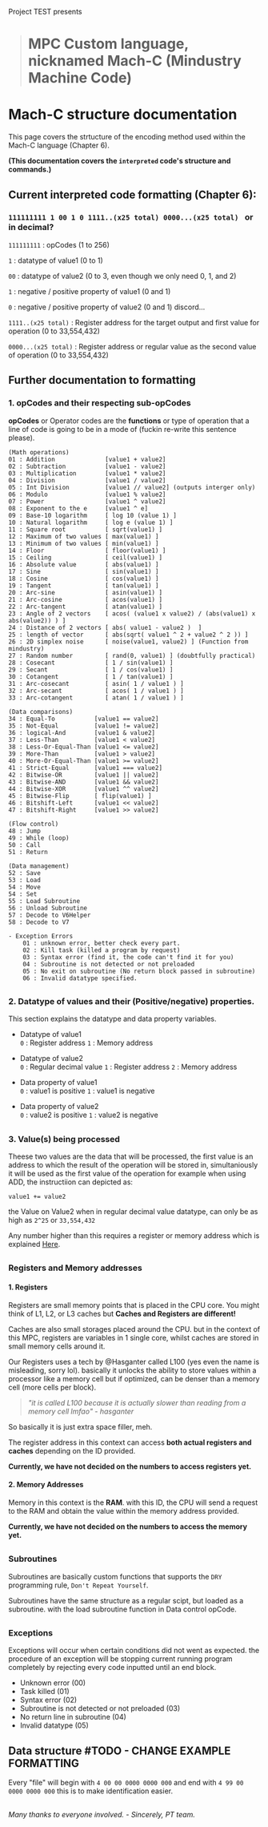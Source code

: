 Project TEST presents

> # MPC Custom language, nicknamed Mach-C (Mindustry Machine Code)

# Mach-C structure documentation

This page covers the strtucture of the encoding method used within the Mach-C language (Chapter 6).

**(This documentation covers the `interpreted` code's structure and commands.)**

## Current interpreted code formatting (Chapter 6):

### `111111111 1 00 1 0 1111..(x25 total) 0000...(x25 total) ` or in decimal?

`111111111` : opCodes (1 to 256)

`1` : datatype of value1 (0 to 1)

`00` : datatype of value2 (0 to 3, even though we only need 0, 1, and 2)

`1` : negative / positive property of value1 (0 and 1)

`0` : negative / positive property of value2 (0 and 1) discord...

`1111..(x25 total)` : Register address for the target output and first value for operation (0 to 33,554,432)

`0000...(x25 total)` : Register address or regular value as the second value of operation (0 to 33,554,432)

## Further documentation to formatting

### 1. opCodes and their respecting sub-opCodes

**opCodes** or Operator codes are the **functions** or type of operation that a line of code is going to be in a mode of (fuckin re-write this sentence please).

```
(Math operations)
01 : Addition              [value1 + value2]
02 : Subtraction           [value1 - value2]
03 : Multiplication        [value1 * value2]
04 : Division              [value1 / value2]
05 : Int Division          [value1 // value2] (outputs interger only)
06 : Modulo                [value1 % value2]
07 : Power                 [value1 ^ value2]
08 : Exponent to the e     [value1 ^ e]
09 : Base-10 logarithm     [ log 10 (value 1) ]
10 : Natural logarithm     [ log e (value 1) ]
11 : Square root           [ sqrt(value1) ]
12 : Maximum of two values [ max(value1) ]
13 : Minimum of two values [ min(value1) ]
14 : Floor                 [ floor(value1) ]
15 : Ceiling               [ ceil(value1) ]
16 : Absolute value        [ abs(value1) ]
17 : Sine                  [ sin(value1) ]
18 : Cosine                [ cos(value1) ]
19 : Tangent               [ tan(value1) ]
20 : Arc-sine              [ asin(value1) ]
21 : Arc-cosine            [ acos(value1) ]
22 : Arc-tangent           [ atan(value1) ]
23 : Angle of 2 vectors    [ acos( (value1 x value2) / (abs(value1) x abs(value2)) ) ]
24 : Distance of 2 vectors [ abs( value1 - value2 )  ]
25 : length of vector      [ abs(sqrt( value1 ^ 2 + value2 ^ 2 )) ]
26 : 2D simplex noise      [ noise(value1, value2) ] (Function from mindustry)
27 : Random number         [ rand(0, value1) ] (doubtfully practical)
28 : Cosecant              [ 1 / sin(value1) ]
29 : Secant                [ 1 / cos(value1) ]
30 : Cotangent             [ 1 / tan(value1) ]
31 : Arc-cosecant          [ asin( 1 / value1 ) ]
32 : Arc-secant            [ acos( 1 / value1 ) ]
33 : Arc-cotangent         [ atan( 1 / value1 ) ]

(Data comparisons)
34 : Equal-To           [value1 == value2]
35 : Not-Equal          [value1 != value2]
36 : logical-And        [value1 & value2]
37 : Less-Than          [value1 < value2]
38 : Less-Or-Equal-Than [value1 <= value2]
39 : More-Than          [value1 > value2]
40 : More-Or-Equal-Than [value1 >= value2]
41 : Strict-Equal       [value1 === value2]
42 : Bitwise-OR         [value1 || value2]
43 : Bitwise-AND        [value1 && value2]
44 : Bitwise-XOR        [value1 ^^ value2]
45 : Bitwise-Flip       [ flip(value1) ]
46 : Bitshift-Left      [value1 << value2]
47 : Bitshift-Right     [value1 >> value2]

(Flow control)
48 : Jump
49 : While (loop)
50 : Call
51 : Return

(Data management)
52 : Save
53 : Load
54 : Move
54 : Set
55 : Load Subroutine
56 : Unload Subroutine
57 : Decode to V6Helper
58 : Decode to V7
```

```
- Exception Errors
    01 : unknown error, better check every part.
    02 : Kill task (killed a program by request)
    03 : Syntax error (find it, the code can't find it for you)
    04 : Subroutine is not detected or not preloaded
    05 : No exit on subroutine (No return block passed in subroutine)
    06 : Invalid datatype specified.
```

##

### 2. Datatype of values and their (Positive/negative) properties.

This section explains the datatype and data property variables.

-   Datatype of value1\
    `0` : Register address
    `1` : Memory address

-   Datatype of value2\
    `0` : Regular decimal value
    `1` : Register address
    `2` : Memory address

-   Data property of value1\
    `0` : value1 is positive
    `1` : value1 is negative

-   Data property of value2\
    `0` : value2 is positive
    `1` : value2 is negative

##

### 3. Value(s) being processed

Theese two values are the data that will be processed, the first value is an address to which the result of the operation will be stored in, simultaniously it will be used as the first value of the operation for example when using ADD, the instructiion can depicted as:

`value1 += value2`

the Value on Value2 when in regular decimal value datatype, can only be as high as `2^25` or `33,554,432`

Any number higher than this requires a register or memory address which is explained [Here](#registers-and-memory-addresses).

##

### Registers and Memory addresses

#### 1. Registers

Registers are small memory points that is placed in the CPU core. You might think of L1, L2, or L3 caches but **Caches and Registers are different!**

Caches are also small storages placed around the CPU. but in the context of this MPC, registers are variables in 1 single core, whilst caches are stored in small memory cells around it.

Our Registers uses a tech by @Hasganter called L100 (yes even the name is misleading, sorry lol). basically it unlocks the ability to store values within a processor like a memory cell but if optimized, can be denser than a memory cell (more cells per block).

> _"it is called L100 because it is actually slower than reading from a memory cell lmfao" - hasganter_

So basically it is just extra space filler, meh.

The register address in this context can access **both actual registers and caches** depending on the ID provided.

**Currently, we have not decided on the numbers to access registers yet.**

#### 2. Memory Addresses

Memory in this context is the **RAM**. with this ID, the CPU will send a request to the RAM and obtain the value within the memory address provided.

**Currently, we have not decided on the numbers to access the memory yet.**

##

### Subroutines

Subroutines are basically custom functions that supports the `DRY` programming rule, `Don't Repeat Yourself`.

Subroutines have the same structure as a regular scipt, but loaded as a subroutine. with the load subroutine function in Data control opCode.

##

### Exceptions

Exceptions will occur when certain conditions did not went as expected. the procedure of an exception will be stopping current running program completely by rejecting every code inputted until an end block.

-   Unknown error (00)
-   Task killed (01)
-   Syntax error (02)
-   Subroutine is not detected or not preloaded (03)
-   No return line in subroutine (04)
-   Invalid datatype (05)

##

## Data structure #TODO - CHANGE EXAMPLE FORMATTING

Every "file" will begin with `4 00 00 0000 0000 000` and end with `4 99 00 0000 0000 000` this is to make identification easier.

##

###### Many thanks to everyone involved. - Sincerely, PT team.
